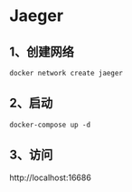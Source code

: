 # Jaeger
## 1、创建网络
``` SHELL
docker network create jaeger
```

## 2、启动
``` SHELL
docker-compose up -d
```

## 3、访问
http://localhost:16686
